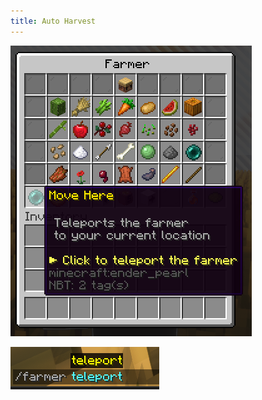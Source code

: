 ```yaml
---
title: Auto Harvest
---
```


![Teleport Item](../../../../../assets/sfarmer/en/teleport-item.png "Teleport Item")

![Teleport Command](../../../../../assets/sfarmer/en/teleport-cmd.png "Teleport Command")